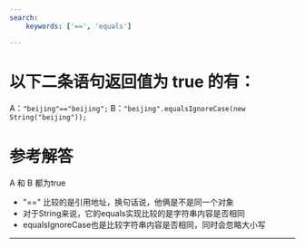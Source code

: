 ```yaml
---
search:
    keywords: ['==', 'equals']

---
```



# 以下二条语句返回值为 true 的有： 
A：`"beijing"=="beijing";` 
B：`"beijing".equalsIgnoreCase(new String("beijing"));`

# 参考解答

A 和 B 都为true

* "==" 比较的是引用地址，换句话说，他俩是不是同一个对象
* 对于String来说，它的equals实现比较的是字符串内容是否相同
* equalsIgnoreCase也是比较字符串内容是否相同，同时会忽略大小写

---



